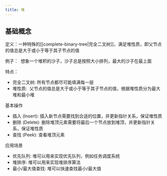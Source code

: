 ```yaml
---
title: 堆
---
```

## 基础概念

定义：一种特殊的[[complete-binary-tree|完全二叉树]]，满足堆性质，即父节点的值总是大于或小于等于其子节点的值

例子：  想象一个堆积的沙子，沙子总是按照大小排列，最大的沙子在最上面

特点：

- 完全二叉树: 所有节点都尽可能填满每一层
- 堆性质:  父节点的值总是大于或小于等于其子节点的值，根据堆性质分为最大堆和最小堆

基本操作

- 插入 (Insert): 插入新节点需要找到合适的位置，并更新指针关系，保证堆性质
- 删除 (Delete): 删除堆顶元素需要将最后一个节点放到堆顶，并更新指针关系，保证堆性质
- 查找 (Peek): 查看堆顶元素

应用场景

- 优先队列: 堆可以用来实现优先队列，例如任务调度系统
- 堆排序: 堆可以用来实现堆排序算法
- 最小/最大值查找: 堆可以快速查找最小/最大值
